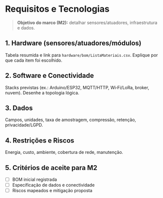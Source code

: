 # Requisitos e Tecnologias

> **Objetivo do marco (M2):** detalhar sensores/atuadores, infraestrutura e dados.

## 1. Hardware (sensores/atuadores/módulos)
Tabela resumida e link para `hardware/bom/ListaMateriais.csv`. Explique por que cada item foi escolhido.

## 2. Software e Conectividade
Stacks previstas (ex.: Arduino/ESP32, MQTT/HTTP, Wi‑Fi/LoRa, broker, nuvem). Desenhe a topologia lógica.

## 3. Dados
Campos, unidades, taxa de amostragem, compressão, retenção, privacidade/LGPD.

## 4. Restrições e Riscos
Energia, custo, ambiente, cobertura de rede, manutenção.

## 5. Critérios de aceite para M2
- [ ] BOM inicial registrada
- [ ] Especificação de dados e conectividade
- [ ] Riscos mapeados e mitigação proposta
